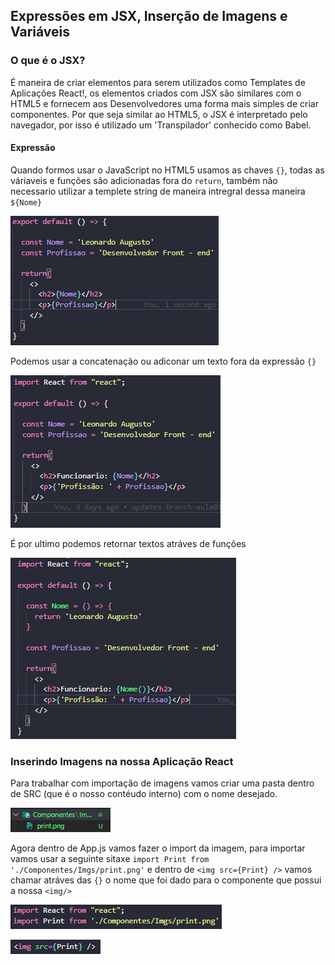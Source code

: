 ## Expressões em JSX, Inserção de Imagens e Variáveis

### O que é o JSX?

É maneira de criar elementos para serem utilizados como Templates de Aplicações React!,
os elementos criados com JSX são similares com o HTML5 e fornecem aos Desenvolvedores uma forma
mais simples de criar componentes. Por que seja similar ao HTML5, o JSX é interpretado pelo navegador,
por isso é utilizado um 'Transpilador' conhecido como Babel.

#### Expressão

Quando formos usar o JavaScript no HTML5 usamos as chaves `{}`, todas as váriaveis e funções são 
adicionadas fora do `return`, também não necessario utilizar a templete string de maneira intregral 
dessa maneira `${Nome}`

![img](Screenshot_7.png)

Podemos usar a concatenação ou adiconar um texto fora da expressão `{}`

![img](Screenshot_8.png)

É por ultimo podemos retornar textos atráves de funções

![img](Screenshot_9.png)


### Inserindo Imagens na nossa Aplicação React
 
Para trabalhar com importação de imagens vamos criar uma pasta dentro de SRC (que é o nosso contéudo interno)
com o nome desejado.

![img](Screenshot_10.png)

Agora dentro de App.js vamos fazer o import da imagem, para importar vamos usar a seguinte sitaxe `import Print from './Componentes/Imgs/print.png'` e dentro de `<img src={Print} />` vamos chamar atráves das `{}` o nome que foi dado para o componente que possui a nossa `<img/>`

![img](Screenshot_11.png)

![img](Screenshot_12.png)

